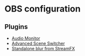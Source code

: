 # OBS configuration
## Plugins
- [Audio Monitor](https://obsproject.com/forum/resources/audio-monitor.1186/)
- [Advanced Scene Switcher](https://obsproject.com/forum/resources/advanced-scene-switcher.395/)
- [Standalone blur from StreamFX](https://github.com/prgmitchell/blur-filter/releases/)